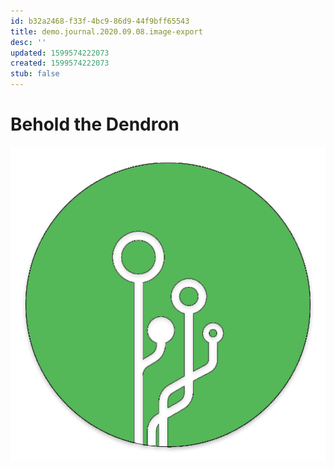 ```yaml
---
id: b32a2468-f33f-4bc9-86d9-44f9bff65543
title: demo.journal.2020.09.08.image-export
desc: ''
updated: 1599574222073
created: 1599574222073
stub: false
---
```


# Behold the Dendron
![logo](./assets/images/logo.png)
